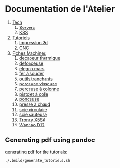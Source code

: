# Documentation de l'Atelier

1. [Tech](tech)
   1. [Servers](tech/servers)
   1. [K8S](tech/k8s-cluster)
2. [Tutoriels](tutoriels)
   1. [Impression 3d](tutoriels/impression_3d_fdm.md)
   2. [CNC](tutoriels/cnc.md)
3. [Fiches Machines](fiches-machines)
   1. [decapeur thermique](fiches-machines/decapeur_thermique.md)
   2. [defonceuse](fiches-machines/defonceuse.md)
   3. [elegoo mars](fiches-machines/elegoo_mars.md)
   4. [fer à souder](fiches-machines/fer_a_souder.md)
   5. [outils tranchants](fiches-machines/outils_tranchants.md)
   6. [perceuse visseuse](fiches-machines/perceuse_visseuse.md)
   7. [perceuse à colonne](fiches-machines/perceuse_a_colonne.md)
   8. [pistolet à colle](fiches-machines/pistolet_a_colle.md)
   9. [ponceuse](fiches-machines/ponceuse.md)
   10. [presse à chaud](fiches-machines/presse_a_chaud.md)
   11. [scie circulaire](fiches-machines/scie_circulaire.md)
   12. [scie sauteuse](fiches-machines/scie_sauteuse.md)
   13. [Tronxy X5SA](fiches-machines/tronxy_X5SA.md)
   14. [Wanhao D12](fiches-machines/wanhao-d12.md)

## Generating pdf using pandoc

generating pdf for the tutorials:
```bash
./.build/generate_tutoriels.sh
```
